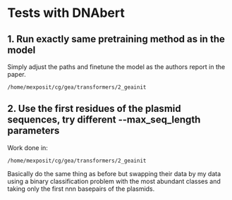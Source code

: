 # Tests with DNAbert

## 1. Run exactly same pretraining method as in the model

Simply adjust the paths and finetune the model as the authors report in the paper.

```
/home/mexposit/cg/gea/transformers/2_geainit
```

## 2. Use the first residues of the plasmid sequences, try different --max_seq_length parameters

Work done in:

```
/home/mexposit/cg/gea/transformers/2_geainit
```

Basically do the same thing as before but swapping their data by my data using a binary classification problem with the most abundant classes and taking only the first nnn basepairs of the plasmids.

